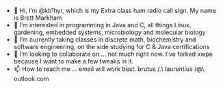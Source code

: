 - 👋 Hi, I’m @kb1hyr, which is my Extra class ham radio call sign.  My name is Brett Markham
- 👀 I’m interested in programming in Java and C, all things Linux, gardening, embedded systems, microbiology and molecular biology
- 🌱 I’m currently taking classes in discrete math, biochemistry and software engineering, on the side studying for C & Java certifications
- 💞️ I’m looking to collaborate on ... not much right now.  I've forked xwpe because I want to make a few tweaks in it.
- 📫 How to reach me ... email will work best.  brutus /.\ laurentius /@\ outlook.com

<!---
kb1hyr/kb1hyr is a ✨ special ✨ repository because its `README.md` (this file) appears on your GitHub profile.
You can click the Preview link to take a look at your changes.
--->

